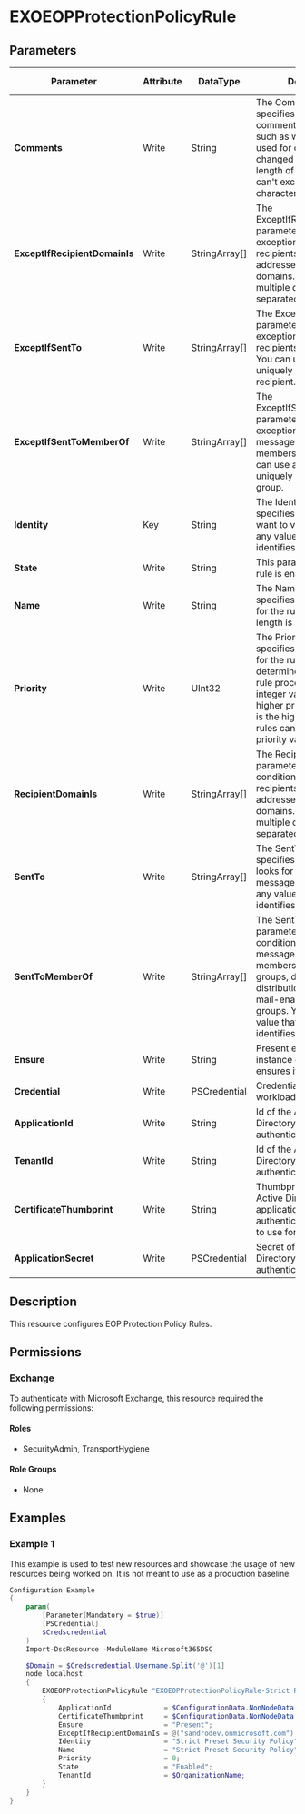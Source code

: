 ﻿# EXOEOPProtectionPolicyRule

## Parameters

| Parameter | Attribute | DataType | Description | Allowed Values |
| --- | --- | --- | --- | --- |
| **Comments** | Write | String | The Comments parameter specifies informative comments for the rule, such as what the rule is used for or how it has changed over time. The length of the comment can't exceed 1024 characters. | |
| **ExceptIfRecipientDomainIs** | Write | StringArray[] | The ExceptIfRecipientDomainIs parameter specifies an exception that looks for recipients with email addresses in the specified domains. You can specify multiple domains separated by commas. | |
| **ExceptIfSentTo** | Write | StringArray[] | The ExceptIfSentTo parameter specifies an exception that looks for recipients in messages. You can use any value that uniquely identifies the recipient. | |
| **ExceptIfSentToMemberOf** | Write | StringArray[] | The ExceptIfSentToMemberOf parameter specifies an exception that looks for messages sent to members of groups. You can use any value that uniquely identifies the group. | |
| **Identity** | Key | String | The Identity parameter specifies the rule that you want to view. You can use any value that uniquely identifies the rule.  | |
| **State** | Write | String | This parameter defin if the rule is enabled or disabled | |
| **Name** | Write | String | The Name parameter specifies a unique name for the rule. The maximum length is 64 characters. | |
| **Priority** | Write | UInt32 | The Priority parameter specifies a priority value for the rule that determines the order of rule processing. A lower integer value indicates a higher priority, the value 0 is the highest priority, and rules can't have the same priority value. | |
| **RecipientDomainIs** | Write | StringArray[] | The RecipientDomainIs parameter specifies a condition that looks for recipients with email addresses in the specified domains. You can specify multiple domains separated by commas. | |
| **SentTo** | Write | StringArray[] | The SentTo parameter specifies a condition that looks for recipients in messages. You can use any value that uniquely identifies the recipient. | |
| **SentToMemberOf** | Write | StringArray[] | The SentToMemberOf parameter specifies a condition that looks for messages sent to members of distribution groups, dynamic distribution groups, or mail-enabled security groups. You can use any value that uniquely identifies the group. | |
| **Ensure** | Write | String | Present ensures the instance exists, absent ensures it is removed. | `Present`, `Absent` |
| **Credential** | Write | PSCredential | Credentials of the workload's Admin | |
| **ApplicationId** | Write | String | Id of the Azure Active Directory application to authenticate with. | |
| **TenantId** | Write | String | Id of the Azure Active Directory tenant used for authentication. | |
| **CertificateThumbprint** | Write | String | Thumbprint of the Azure Active Directory application's authentication certificate to use for authentication. | |
| **ApplicationSecret** | Write | PSCredential | Secret of the Azure Active Directory tenant used for authentication. | |


## Description

This resource configures EOP Protection Policy Rules.

## Permissions

### Exchange

To authenticate with Microsoft Exchange, this resource required the following permissions:

#### Roles

- SecurityAdmin, TransportHygiene

#### Role Groups

- None

## Examples

### Example 1

This example is used to test new resources and showcase the usage of new resources being worked on.
It is not meant to use as a production baseline.

```powershell
Configuration Example
{
    param(
        [Parameter(Mandatory = $true)]
        [PSCredential]
        $Credscredential
    )
    Import-DscResource -ModuleName Microsoft365DSC

    $Domain = $Credscredential.Username.Split('@')[1]
    node localhost
    {
        EXOEOPProtectionPolicyRule "EXOEOPProtectionPolicyRule-Strict Preset Security Policy"
        {
            ApplicationId             = $ConfigurationData.NonNodeData.ApplicationId;
            CertificateThumbprint     = $ConfigurationData.NonNodeData.CertificateThumbprint;
            Ensure                    = "Present";
            ExceptIfRecipientDomainIs = @("sandrodev.onmicrosoft.com");
            Identity                  = "Strict Preset Security Policy";
            Name                      = "Strict Preset Security Policy";
            Priority                  = 0;
            State                     = "Enabled";
            TenantId                  = $OrganizationName;
        }
    }
}
```

